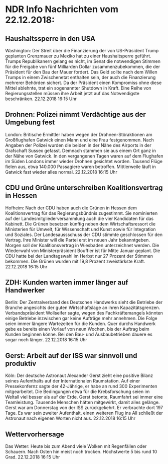 # NDR Info Nachrichten vom 22.12.2018:


## Haushaltssperre in den USA
Washington: Der Streit über die Finanzierung der von US-Präsident Trump geplanten Grenzmauer zu Mexiko hat zu einer Haushaltsperre geführt. Trumps Republikanern gelang es nicht, im Senat die notwendigen Stimmen für die Freigabe von fünf Milliarden Dollar zusammenzubekommen, die der Präsident für den Bau der Mauer fordert. Das Geld sollte nach dem Willen Trumps in einem Zwischenetat enthalten sein, der auch die Finanzierung mehrerer Behörden sichert. Da der Präsident einen Kompromiss ohne diese Mittel ablehnte, trat ein sogenannter Shutdown in Kraft. Eine Reihe von Regierungsstellen müssen ihre Arbeit jetzt auf das Notwendigste beschränken. 22.12.2018 16:15 Uhr 

## Drohnen: Polizei nimmt Verdächtige aus der Umgebung fest
London:	Britische Ermittler haben wegen der Drohnen-Störaktionen am Großflughafen Gatwick einen Mann und eine Frau festgenommen. Nach Angaben der Polizei wurden die beiden in der Nähe des Airports in der Grafschaft Sussex gefasst. Demnach stammen sie aus einem Ort ganz in der Nähe von Gatwick. In den vergangenen Tagen waren auf dem Flughafen im Süden Londons immer wieder Drohnen gesichtet worden. Tausend Flüge fielen aus, etwa 140.000 Passagiere waren betroffen. Mittlerweile läuft in Gatwick fast wieder alles normal. 22.12.2018 16:15 Uhr 

## CDU und Grüne unterschreiben Koalitionsvertrag in Hessen
Hofheim: Nach der CDU haben auch die Grünen in Hessen dem Koalitionsvertrag für das Regierungsbündnis zugestimmt. Sie nominierten auf der Landesmitgliederversammlung auch die vier Kandidaten für das Kabinett. Die Grünen besetzen künftig neben dem Wirtschaftsressort die Ministerien für Umwelt, für Wissenschaft und Kunst sowie für Integration und Soziales. Der Landesaussschuss der CDU stimmte geschlossen für den Vertrag. Ihre Minister will die Partei erst im neuen Jahr bekanntgeben. Morgen soll der Koalitionsvertrag in Wiesbaden unterzeichnet werden. Die Wiederwahl von Ministerpräsident Bouffier ist für Mitte Januar geplant. Die CDU hatte bei der Landtagswahl im Herbst nur 27 Prozent der Stimmen bekommen. Die Grünen wurden mit 19,8 Prozent zweistärkste Kraft. 22.12.2018 16:15 Uhr 

## ZDH: Kunden warten immer länger auf Handwerker
Berlin: Der Zentralverband des Deutschen Handwerks sieht die Betriebe der Branche angesichts der guten Wirtschaftslage an ihren Kapazitätsgrenzen. Verbandspräsident Wollseifer sagte, wegen des Fachkräftemangels könnten einige Betriebe inzwischen gar keine Aufträge mehr annehmen. Die Folge seien immer längere Wartezeiten für die Kunden. Quer durchs Handwerk gebe es bereits einen Vorlauf von neun Wochen, bis der Auftrag beim Kunden beginnen könne. Bei den Bau- und Ausbaubetrieben dauere es sogar noch länger. 22.12.2018 16:15 Uhr 

## Gerst: Arbeit auf der ISS war sinnvoll und produktiv
Köln: Der deutsche Astronaut Alexander Gerst zieht eine positive Bilanz seines Aufenthalts auf der Internationalen Raumstation. Auf einer Pressekonfernz sagte der 42-Jährige, er habe an rund 300 Experimenten mitgearbeitet. Die Bedingungen etwa für die Krebsforschung seien im Weltall viel besser als auf der Erde. Gerst betonte, Raumfahrt sei immer eine Teamleistung. Tausende Menschen hätten mitgewirkt, damit alles gelänge. Gerst war am Donnerstag von der ISS zurückgekehrt. Er verbrachte dort 197 Tage. Es war sein zweiter Aufenthalt, einen weiteren Flug ins All schließt der Astronaut nach eigenen Worten nicht aus. 22.12.2018 16:15 Uhr 

## Wettervorhersage
Das Wetter: Heute bis zum Abend viele Wolken mit Regenfällen oder Schauern. Nach Osten hin meist noch trocken. Höchstwerte 5 bis rund 10 Grad. 22.12.2018 16:15 Uhr 
